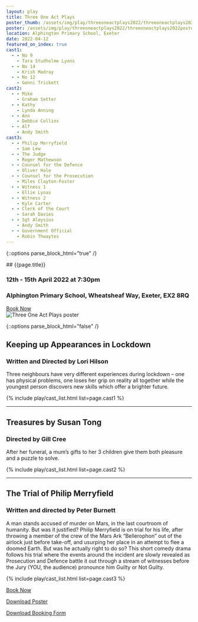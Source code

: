 ```yaml
---
layout: play
title: Three One Act Plays
poster_thumb: /assets/img/play/threeoneactplays2022/threeoneactplays2022thumb.jpg
poster: /assets/img/play/threeoneactplays2022/threeoneactplays2022poster.jpg
location: Alphington Primary School, Exeter
date: 2022-04-12
featured_on_index: true
cast1:
  - - No 9
    - Tara Studholme Lyons
  - - No 14
    - Krish Madray
  - - No 12
    - Genni Trickett
cast2:
  - - Mike
    - Graham Setter
  - - Kathy
    - Lynda Anning
  - - Ann
    - Debbie Collins
  - - Alf
    - Andy Smith
cast3:
  - - Philip Merryfield
    - Sam Lew
  - - The Judge
    - Roger Mathewson
  - - Counsel for the Defence
    - Oliver Hale
  - - Counsel for the Prosecution
    - Miles Clayton-Foster
  - - Witness 1
    - Ellie Lynas
  - - Witness 2
    - Kyle Carter
  - - Clerk of the Court
    - Sarah Davies
  - - Sgt Aloysius
    - Andy Smith
  - - Government Official
    - Robin Thwaytes
---
```


{::options parse_block_html="true" /}

<div class="jumbotron">
## {{page.title}}
<h3> <i class="far fa-calendar-alt"></i> 12th - 15th April 2022 at 7:30pm</h3>
<h3> <i class="fas fa-map-marker-alt"></i> Alphington Primary School, Wheatsheaf Way, Exeter, EX2 8RQ</h3>
<a class="btn btn-primary" href="{{ site.social_links.ticketsource }}" role="button">Book Now</a>
</div>

<div class="row text-center">
<div class="col-1">
</div>
<div class="col-10">
<img class="img-fluid" src="{{ "/assets/img/play/threeoneactplays2022/threeoneactplays2022poster.jpg" | relative_url }}" alt="Three One Act Plays poster" />
</div>
<div class="col-1">
</div>
</div>

{::options parse_block_html="false" /}

## Keeping up Appearances in Lockdown
### Written and Directed by Lori Hilson

Three neighbours have very different experiences during lockdown – one has physical problems, one loses her grip on reality all
together while the youngest person discovers new skills which offer a brighter future.

{% include play/cast_list.html list=page.cast1 %}

---

## Treasures by Susan Tong
### Directed by Gill Cree

After her funeral, a mum’s gifts to her 3 children give them both pleasure and a puzzle to solve.

{% include play/cast_list.html list=page.cast2 %}

---

## The Trial of Philip Merryfield
### Written and directed by Peter Burnett

A man stands accused of murder on Mars, in the last courtroom of humanity. But was it justified? Philip Merryfield is on trial
for his life, after throwing a member of the crew of the Mars Ark “Bellerophon” out of the airlock just before take-off, and usurping
her place in an attempt to flee a doomed Earth. 
But was he actually right to do so? This short comedy drama follows his trial where the events around the incident are slowly
revealed as Prosecution and Defence battle it out through a stream of witnesses before the Jury (YOU, the audience) pronounce him Guilty or Not Guilty.

{% include play/cast_list.html list=page.cast3 %}


<p class="text-center"><a class="btn btn-primary" href="{{ site.social_links.ticketsource }}" role="button">Book Now</a></p>
<p class="text-center"><a href="{{ "/assets/img/play/threeoneactplays2022/threeoneactplays2022poster.jpg" | relative_url}}" role="button">Download Poster</a></p>
<p class="text-center"><a href="{{ "/assets/img/play/threeoneactplays2022/threeoneactplays2022bookingform.pdf" | relative_url }}" role="button">Download Booking Form</a></p>
